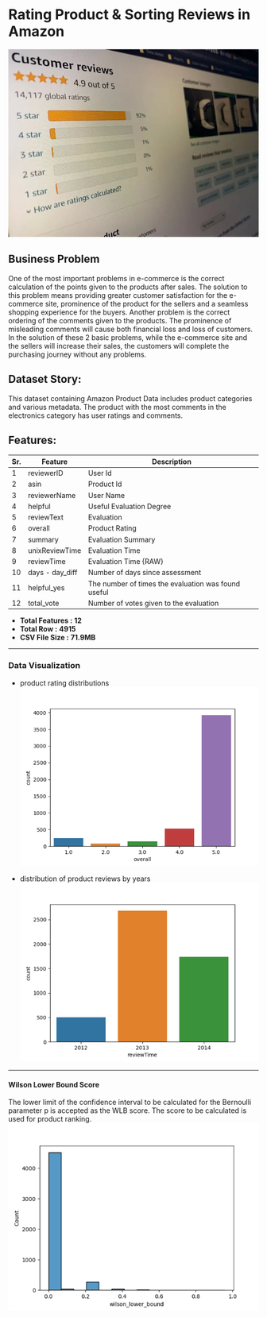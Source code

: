 # Rating Product & Sorting Reviews in Amazon
![img.png](img.png)

## Business Problem

One of the most important problems in e-commerce is the correct calculation of the points
given to the products after sales. The solution to this problem means providing greater
customer satisfaction for the e-commerce site, prominence of the product for the sellers
and a seamless shopping experience for the buyers. Another problem is the correct ordering
of the comments given to the products. The prominence of misleading comments will cause both
financial loss and loss of customers. In the solution of these 2 basic problems, while the
e-commerce site and the sellers will increase their sales, the customers will complete the
purchasing journey without any problems.

##  Dataset Story:

This dataset containing Amazon Product Data includes product categories and various metadata.
The product with the most comments in the electronics category has user ratings and comments.


## Features:

 Sr. | Feature  | Description |
--- | --- | --- | 
1 | reviewerID | User Id| 
2 | asin | Product Id | 
3 | reviewerName | User Name | 
4 | helpful | Useful Evaluation Degree | 
5 | reviewText | Evaluation |
6 | overall | Product Rating |
7 | summary | Evaluation Summary |
8 | unixReviewTime | Evaluation Time |
9 | reviewTime | Evaluation Time {RAW} |
10 | days - day_diff | Number of days since assessment |
11 | helpful_yes | The number of times the evaluation was found useful |
12 | total_vote | Number of votes given to the evaluation |

* **Total Features :** **12**
* **Total Row :** **4915**
* **CSV File Size :** **71.9MB**

---
### Data Visualization
- product rating distributions
![img_1.png](img_1.png)


- distribution of product reviews by years
![img_2.png](img_2.png)


---
#### Wilson Lower Bound Score
The lower limit of the confidence interval to be calculated for the Bernoulli parameter p is accepted as the WLB score.
The score to be calculated is used for product ranking.
![img_3.png](img_3.png)
